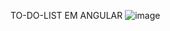 TO-DO-LIST EM ANGULAR
![image](https://github.com/lucasnazzy/Angular-TO-DO-LIST/assets/70222389/cb886077-1438-4b08-ab63-adacd7cd4d14)
